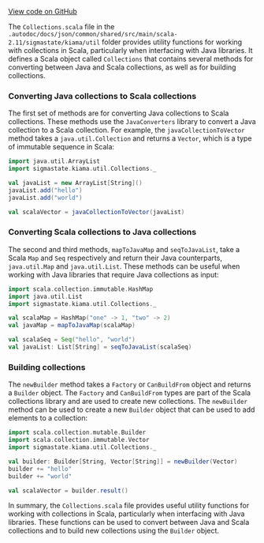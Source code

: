 [View code on GitHub](sigmastate-interpreterhttps://github.com/ScorexFoundation/sigmastate-interpreter/.autodoc/docs/json/common/shared/src/main/scala-2.11)

The `Collections.scala` file in the `.autodoc/docs/json/common/shared/src/main/scala-2.11/sigmastate/kiama/util` folder provides utility functions for working with collections in Scala, particularly when interfacing with Java libraries. It defines a Scala object called `Collections` that contains several methods for converting between Java and Scala collections, as well as for building collections.

### Converting Java collections to Scala collections

The first set of methods are for converting Java collections to Scala collections. These methods use the `JavaConverters` library to convert a Java collection to a Scala collection. For example, the `javaCollectionToVector` method takes a `java.util.Collection` and returns a `Vector`, which is a type of immutable sequence in Scala:

```scala
import java.util.ArrayList
import sigmastate.kiama.util.Collections._

val javaList = new ArrayList[String]()
javaList.add("hello")
javaList.add("world")

val scalaVector = javaCollectionToVector(javaList)
```

### Converting Scala collections to Java collections

The second and third methods, `mapToJavaMap` and `seqToJavaList`, take a Scala `Map` and `Seq` respectively and return their Java counterparts, `java.util.Map` and `java.util.List`. These methods can be useful when working with Java libraries that require Java collections as input:

```scala
import scala.collection.immutable.HashMap
import java.util.List
import sigmastate.kiama.util.Collections._

val scalaMap = HashMap("one" -> 1, "two" -> 2)
val javaMap = mapToJavaMap(scalaMap)

val scalaSeq = Seq("hello", "world")
val javaList: List[String] = seqToJavaList(scalaSeq)
```

### Building collections

The `newBuilder` method takes a `Factory` or `CanBuildFrom` object and returns a `Builder` object. The `Factory` and `CanBuildFrom` types are part of the Scala collections library and are used to create new collections. The `newBuilder` method can be used to create a new `Builder` object that can be used to add elements to a collection:

```scala
import scala.collection.mutable.Builder
import scala.collection.immutable.Vector
import sigmastate.kiama.util.Collections._

val builder: Builder[String, Vector[String]] = newBuilder(Vector)
builder += "hello"
builder += "world"

val scalaVector = builder.result()
```

In summary, the `Collections.scala` file provides useful utility functions for working with collections in Scala, particularly when interfacing with Java libraries. These functions can be used to convert between Java and Scala collections and to build new collections using the `Builder` object.
